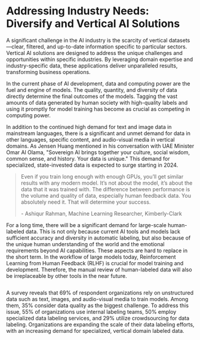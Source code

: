 # Addressing Industry Needs: Diversify and Vertical AI Solutions

A significant challenge in the AI industry is the scarcity of vertical datasets—clear, filtered, and up-to-date information specific to particular sectors. Vertical AI solutions are designed to address the unique challenges and opportunities within specific industries. By leveraging domain expertise and industry-specific data, these applications deliver unparalleled results, transforming business operations.

In the current phase of AI development, data and computing power are the fuel and engine of models. The quality, quantity, and diversity of data directly determine the final outcomes of the models. Tagging the vast amounts of data generated by human society with high-quality labels and using it promptly for model training has become as crucial as competing in computing power.

In addition to the continued high demand for text and image data in mainstream languages, there is a significant and unmet demand for data in other languages, specific content, and audio-visual media in vertical domains. As Jensen Huang mentioned in his conversation with UAE Minister Omar Al Olama, "Sovereign AI brings together your culture, social wisdom, common sense, and history. Your data is unique." This demand for specialized, state-invested data is expected to surge starting in 2024.

> Even if you train long enough with enough GPUs, you’ll get similar results with any modern model. It’s not about the model, it’s about the data that it was trained with. The difference between performance is the volume and quality of data, especially human feedback data. You absolutely need it. That will determine your success.
>
> \- Ashiqur Rahman, Machine Learning Researcher, Kimberly-Clark

For a long time, there will be a significant demand for large-scale human-labeled data. This is not only because current AI tools and models lack sufficient accuracy and diversity in automatic labeling, but also because of the unique human understanding of the world and the emotional requirements beyond AI capabilities. These aspects are hard to replace in the short term. In the workflow of large models today, Reinforcement Learning from Human Feedback (RLHF) is crucial for model training and development. Therefore, the manual review of human-labeled data will also be irreplaceable by other tools in the near future.

<figure><img src="../../.gitbook/assets/D1-01 (1).png" alt=""><figcaption></figcaption></figure>

A survey reveals that 69% of respondent organizations rely on unstructured data such as text, images, and audio-visual media to train models. Among them, 35% consider data quality as the biggest challenge. To address this issue, 55% of organizations use internal labeling teams, 50% employ specialized data labeling services, and 29% utilize crowdsourcing for data labeling. Organizations are expanding the scale of their data labeling efforts, with an increasing demand for specialized, vertical domain labeled data.
